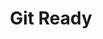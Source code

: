 ---
layout: redirect
title: Git Ready
description: Tips and hints for using git.
categories: git_resources
redirect_to: http://www.gitready.com/
---